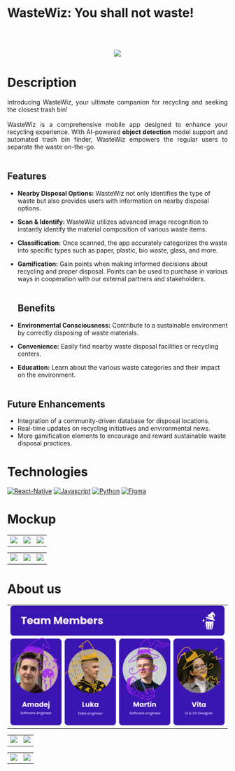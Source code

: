 # WasteWiz: You shall not waste!

<br />
<br />
<p align="center" >
  <img width='40%' heigth='40%' src="images/WasteWiz_loading.gif" />
</p>

# Description

<p align="justify">
  Introducing WasteWiz, your ultimate companion for recycling and seeking the closest trash bin!
  <br />
  <br />
    WasteWiz is a comprehensive mobile app designed to enhance your recycling experience. With AI-powered <b>object detection</b> model support and automated trash bin finder, WasteWiz empowers the regular users to separate the waste on-the-go.
  <br />
  <br />
  
 ## Features
  
- **Nearby Disposal Options:** WasteWiz not only identifies the type of waste but also provides users with information on nearby disposal options.
- **Scan & Identify:** WasteWiz utilizes advanced image recognition to instantly identify the material composition of various waste items.
- **Classification:** Once scanned, the app accurately categorizes the waste into specific types such as paper, plastic, bio waste, glass, and more.
- **Gamification:** Gain points when making informed decisions about recycling and proper disposal. Points can be used to purchase in various ways in cooperation with our external partners and stakeholders.
  <br />
  <br />
  ## Benefits

- **Environmental Consciousness:** Contribute to a sustainable environment by correctly disposing of waste materials.
- **Convenience:** Easily find nearby waste disposal facilities or recycling centers.
- **Education:** Learn about the various waste categories and their impact on the environment. <br /> <br />

## Future Enhancements

- Integration of a community-driven database for disposal locations.
- Real-time updates on recycling initiatives and environmental news.
- More gamification elements to encourage and reward sustainable waste disposal practices.
</p>

# Technologies

[![React-Native](https://img.shields.io/badge/React_Native-20232A?style=for-the-badge&logo=react&logoColor=61DAFB)](https://reactnative.dev/)
[![Javascript](https://img.shields.io/badge/JavaScript-323330?style=for-the-badge&logo=javascript&logoColor=F7DF1E)](https://www.javascript.com/)
[![Python](https://img.shields.io/badge/Python-05ADB3?style=for-the-badge&logo=python)](https://www.python.org/)
[![Figma](https://img.shields.io/badge/Figma-F24E1E?style=for-the-badge&logo=figma&logoColor=white)](https://www.figma.com/file/1r0TNJwrDj8MI69udwR6wL/Hackatons?type=design&node-id=0-1&t=4B1xzulJbqNcGLMo-0)

# Mockup

<table>
  <tr>
    <td><img src="images/Mockup 1.png" /></td>
    <td><img src="images/Mockup 2.png" /></td>
    <td><img src="images/Mockup 3.png" /></td>
  </tr>
</table>
<table>
  <tr>
    <td><img src="images/Admin Message Centre.png" /></td>
    <td><img src="images/Data processing 1.png" /></td>
    <td><img src="images/Data processing 2.png" /></td>
  </tr>
</table>

# About us

<table>
  <tr>
    <td><img src="images/team.png" /></td>
  </tr>
</table>
<table>
  <tr>
    <td><a href="https://www.linkedin.com/in/amadej-%C5%A1enk/"><img src="images/Amadej.png" /></a></td>
    <td><a href="https://www.linkedin.com/in/lukatomazic/"><img src="images/Luka.png" /></a></td>
  </tr>
</table>
<table>
  <tr>
    <td><a href="https://www.linkedin.com/in/vita-poto%C4%8Dnik-a4aaa01b8/"><img src="images/Vita.png" /></a></td>
    <td><a href="https://www.linkedin.com/in/martin-%C5%A1trekelj/"><img src="images/Martin.png" /></a></td>
  </tr>
</table>
